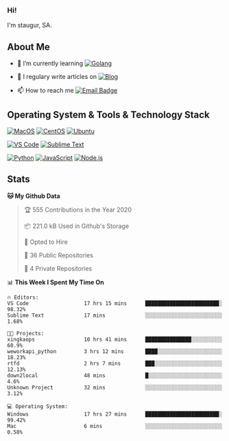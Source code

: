 ### Hi!

I'm staugur, SA.

## About Me

- 🌱 I’m currently learning [![Golang](https://img.shields.io/badge/-Go-7fd5ea?logo=go)](https:/golang.org/)

- 📝 I regulary write articles on [![Blog](https://img.shields.io/badge/-Blog-629ccd?style=for-the-badge&logo=python&logoColor=ffffff)](https://blog.saintic.com)

- 📫 How to reach me [![Email Badge](https://img.shields.io/badge/-email-c14438?style=for-the-badge&logo=Gmail&logoColor=ffffff)](mailto:me@tcw.im)

## Operating System & Tools & Technology Stack

[![MacOS](https://img.shields.io/badge/macOS-Catalina-292e33?style=flat-square&logo=apple&logoColor=ffffff)](https://www.apple.com/macos/catalina/)
[![CentOS](https://img.shields.io/badge/CentOS-7.0-292e33?style=flat-square&logo=CentOS&logoColor=)](https://www.centos.org/)
[![Ubuntu](https://img.shields.io/badge/Ubuntu-18-292e33?style=flat-square&logo=Ubuntu&logoColor=e95420)](https://www.ubuntu.com/)

[![VS Code](https://img.shields.io/badge/IDE-VSCode-292e33?style=flat-square&logo=Visual-studio-code)](https://code.visualstudio.com/)
[![Sublime Text](https://img.shields.io/badge/IDE-SublimeText-black?style=flat-square&logo=Sublime+Text)](https://www.sublimetext.com/)


[![Python](https://img.shields.io/badge/-Python-3776AB?style=flat-square&logo=python&logoColor=ffffff)](https://www.python.org/)
[![JavaScript](https://img.shields.io/badge/-JavaScript-%23F7DF1C?style=flat-square&logo=javascript&logoColor=000000&labelColor=%23F7DF1C&color=%23FFCE5A)](https://www.javascript.com/)
[![Node.js](https://img.shields.io/badge/-Node.js-00ADD8?style=flat-square&logo=node.js&logoColor=ffffff)](https://nodejs.org/)

## Stats

<!--START_SECTION:waka-->
**🐱 My Github Data** 

> 🏆 555 Contributions in the Year 2020
 > 
> 📦 221.0 kB Used in Github's Storage 
 > 
> 💼 Opted to Hire
 > 
> 📜 36 Public Repositories 
 > 
> 🔑 4 Private Repositories  
 > 
📊 **This Week I Spent My Time On** 

```text
🔥 Editors: 
VS Code                  17 hrs 15 mins      ████████████████████████░   98.32% 
Sublime Text             17 mins             ░░░░░░░░░░░░░░░░░░░░░░░░░   1.68%

🐱‍💻 Projects: 
xingkaops                10 hrs 41 mins      ███████████████░░░░░░░░░░   60.9% 
weworkapi_python         3 hrs 12 mins       ████░░░░░░░░░░░░░░░░░░░░░   18.23% 
rtfd                     2 hrs 7 mins        ███░░░░░░░░░░░░░░░░░░░░░░   12.13% 
down2local               48 mins             █░░░░░░░░░░░░░░░░░░░░░░░░   4.6% 
Unknown Project          32 mins             ░░░░░░░░░░░░░░░░░░░░░░░░░   3.12%

💻 Operating System: 
Windows                  17 hrs 27 mins      ████████████████████████░   99.42% 
Mac                      6 mins              ░░░░░░░░░░░░░░░░░░░░░░░░░   0.58%

```


<!--END_SECTION:waka-->

